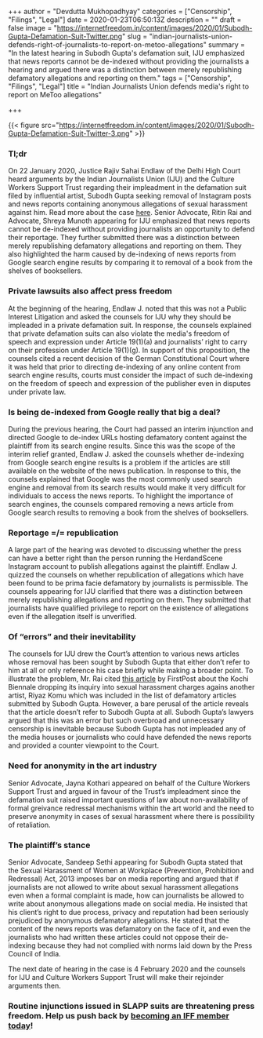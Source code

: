 +++
author = "Devdutta Mukhopadhyay"
categories = ["Censorship", "Filings", "Legal"]
date = 2020-01-23T06:50:13Z
description = ""
draft = false
image = "https://internetfreedom.in/content/images/2020/01/Subodh-Gupta-Defamation-Suit-Twitter.png"
slug = "indian-journalists-union-defends-right-of-journalists-to-report-on-metoo-allegations"
summary = "In the latest hearing in Subodh Gupta's defamation suit, IJU emphasized that news reports cannot be de-indexed without providing the journalists a hearing and argued there was a distinction between merely republishing defamatory allegations and reporting on them."
tags = ["Censorship", "Filings", "Legal"]
title = "Indian Journalists Union defends media's right to report on MeToo allegations"

+++


{{< figure src="https://internetfreedom.in/content/images/2020/01/Subodh-Gupta-Defamation-Suit-Twitter-3.png" >}}

### Tl;dr

On 22 January 2020, Justice Rajiv Sahai Endlaw of the Delhi High Court heard arguments by the Indian Journalists Union (IJU) and the Culture Workers Support Trust regarding their impleadment in the defamation suit filed by influential artist, Subodh Gupta seeking removal of Instagram posts and news reports containing anonymous allegations of sexual harassment against him. Read more about the case [here](https://internetfreedom.in/delhi-hc-directs-subodh-gupta-to-respond-to-impleadment-application-filed-by-indian-journalists-union-and-allows-scene-and-herd-to-contest-anonymously-for-now/). Senior Advocate, Ritin Rai and Advocate, Shreya Munoth appearing for IJU emphasized that news reports cannot be de-indexed without providing journalists an opportunity to defend their reportage.  They further submitted there was a distinction between merely republishing defamatory allegations and reporting on them. They also highlighted the harm caused by de-indexing of news reports from Google search engine results by comparing it to removal of a book from the shelves of booksellers.

### Private lawsuits also affect press freedom

At the beginning of the hearing, Endlaw J. noted that this was not a Public Interest Litigation and asked the counsels for IJU why they should be impleaded in a private defamation suit. In response, the counsels explained that private defamation suits can also violate the media's freedom of speech and expression under Article 19(1)(a) and journalists’ right to carry on their profession under Article 19(1)(g). In support of this proposition, the counsels cited a recent decision of the German Constitutional Court where it was held that prior to directing de-indexing of any online content from search engine results, courts must consider the impact of such de-indexing on the freedom of speech and expression of the publisher even in disputes under private law.

### Is being de-indexed from Google really that big a deal?

During the previous hearing, the Court had passed an interim injunction and directed Google to de-index URLs hosting defamatory content against the plaintiff from its search engine results. Since this was the scope of the interim relief granted, Endlaw J. asked the counsels whether de-indexing from Google search engine results is a problem if the articles are still available on the website of the news publication. In response to this, the counsels explained that Google was the most commonly used search engine and removal from its search results would make it very difficult for individuals to access the news reports. To highlight the importance of search engines, the counsels compared removing a news article from Google search results to removing a book from the shelves of booksellers.

### Reportage =/= republication

A large part of the hearing was devoted to discussing whether the press can have a better right than the person running the HerdandScene Instagram account to publish allegations against the plaintiff. Endlaw J. quizzed the counsels on whether republication of allegations which have been found to be prima facie defamatory by journalists is permissible. The counsels appearing for IJU clarified that there was a distinction between merely republishing allegations and reporting on them. They submitted that journalists have qualified privilege to report on the existence of allegations even if the allegation itself is unverified.

### Of “errors” and their inevitability

The counsels for IJU drew the Court’s attention to various news articles whose removal has been sought by Subodh Gupta that either don’t refer to him at all or only reference his case briefly while making a broader point. To illustrate the problem, Mr. Rai cited [this article](https://www.firstpost.com/living/metoo-india-kochi-biennale-foundation-drops-inquiry-into-sexual-misconduct-allegations-against-riyas-komu-6348811.html) by FirstPost about the Kochi Biennale dropping its inquiry into sexual harassment charges agains another artist, Riyaz Komu which was included in the list of defamatory articles submitted by Subodh Gupta. However, a bare perusal of the article reveals that the article doesn’t refer to Subodh Gupta at all. Subodh Gupta’s lawyers argued that this was an error but such overbroad and unnecessary censorship is inevitable because Subodh Gupta has not impleaded any of the media houses or journalists who could have defended the news reports and provided a counter viewpoint to the Court.

### Need for anonymity in the art industry

Senior Advocate, Jayna Kothari appeared on behalf of the Culture Workers Support Trust and argued in favour of the Trust’s impleadment since the defamation suit raised important questions of law about non-availability of formal greivance redressal mechanisms within the art world and the need to preserve anonymity in cases of sexual harassment where there is possibility of retaliation.

### The plaintiff’s stance

Senior Advocate, Sandeep Sethi appearing for Subodh Gupta stated that the Sexual Harassment of Women at Workplace (Prevention, Prohibition and Redressal) Act, 2013  imposes bar on media reporting and argued that if journalists are not allowed to write about sexual harassment allegations even when a formal complaint is made, how can journalists be allowed to write about anonymous allegations made on social media. He insisted that his client’s right to due process, privacy and reputation had been seriously prejudiced by anonymous defamatory allegations. He stated that the content of the news reports was defamatory on the face of it, and even the journalists who had written these articles could not oppose their de-indexing because they had not complied with norms laid down by the Press Council of India.

The next date of hearing in the case is 4 February 2020 and the counsels for IJU and Culture Workers Support Trust will make their rejoinder arguments then.

### Routine injunctions issued in SLAPP suits are threatening press freedom. Help us push back by [becoming an IFF member today](https://internetfreedom.in/donate/)!



